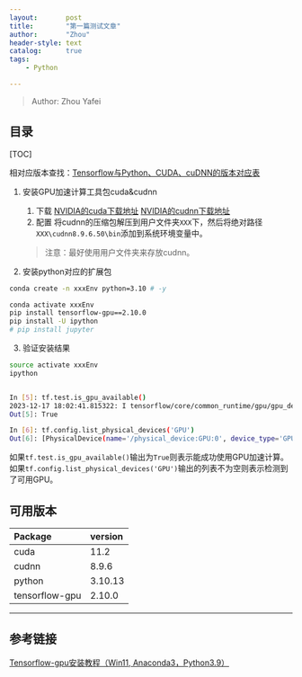```yaml
---
layout:       post
title:        "第一篇测试文章"
author:       "Zhou"
header-style: text
catalog:      true
tags:
    - Python

---
```


> Author: Zhou Yafei

## 目录

[TOC]

相对应版本查找：[Tensorflow与Python、CUDA、cuDNN的版本对应表](https://blog.csdn.net/ly869915532/article/details/124542362)

1. 安装GPU加速计算工具包cuda&cudnn
	1. 下载
		[NVIDIA的cuda下载地址](https://developer.nvidia.com/cuda-toolkit-archive)
		[NVIDIA的cudnn下载地址](https://developer.nvidia.com/rdp/cudnn-archive)
	2. 配置
		将cudnn的压缩包解压到用户文件夹`XXX`下，然后将绝对路径`XXX\cudnn8.9.6.50\bin`添加到系统环境变量中。 
		
	
	> 注意：最好使用用户文件夹来存放cudnn。
	
2. 安装python对应的扩展包

```bash
conda create -n xxxEnv python=3.10 # -y
```

```bash
conda activate xxxEnv
pip install tensorflow-gpu==2.10.0
pip install -U ipython
# pip install jupyter
```
3. 验证安装结果
```bash
source activate xxxEnv
ipython


In [5]: tf.test.is_gpu_available()
2023-12-17 18:02:41.815322: I tensorflow/core/common_runtime/gpu/gpu_device.cc:1616] Created device /device:GPU:0 with 3497 MB memory:  -> device: 0, name: NVIDIA GeForce RTX 3060 Laptop GPU, pci bus id: 0000:01:00.0, compute capability: 8.6
Out[5]: True 

In [6]: tf.config.list_physical_devices('GPU')
Out[6]: [PhysicalDevice(name='/physical_device:GPU:0', device_type='GPU')]
```
如果`tf.test.is_gpu_available()`输出为`True`则表示能成功使用GPU加速计算。
如果`tf.config.list_physical_devices('GPU')`输出的列表不为空则表示检测到了可用GPU。

## 可用版本

| Package        | version |
| :------------- | :------ |
| cuda           | 11.2    |
| cudnn          | 8.9.6   |
| python         | 3.10.13 |
| tensorflow-gpu | 2.10.0  |




---
## 参考链接
[Tensorflow-gpu安装教程（Win11, Anaconda3，Python3.9）](https://blog.csdn.net/weixin_43412762/article/details/129824339)